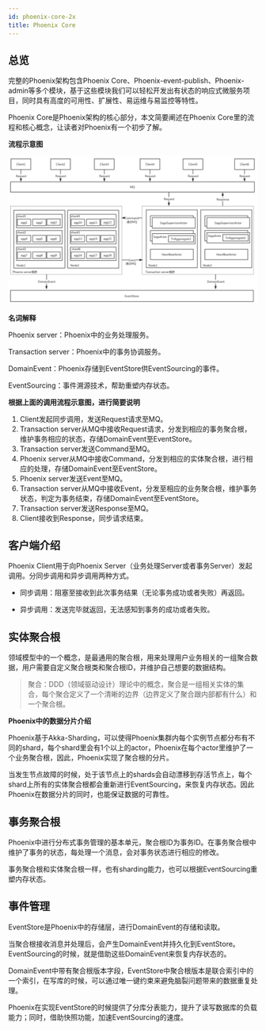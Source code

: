 ```yaml
---
id: phoenix-core-2x
title: Phoenix Core
---
```




## 总览

完整的Phoenix架构包含Phoenix Core、Phoenix-event-publish、Phoenix-admin等多个模块，基于这些模块我们可以轻松开发出有状态的响应式微服务项目，同时具有高度的可用性、扩展性、易运维与易监控等特性。

Phoenix Core是Phoenix架构的核心部分，本文简要阐述在Phoenix Core里的流程和核心概念，让读者对Phoenix有一个初步了解。



**流程示意图**

![image-20200416152707689](../../assets/phoenix2.x/phoenix-admin/image-20200416152707689.png)

**名词解释**

Phoenix server：Phoenix中的业务处理服务。

Transaction server：Phoenix中的事务协调服务。

DomainEvent：Phoenix存储到EventStore供EventSourcing的事件。

EventSourcing：事件溯源技术，帮助重塑内存状态。



**根据上面的调用流程示意图，进行简要说明**

1. Client发起同步调用，发送Request请求至MQ。
2. Transaction server从MQ中接收Request请求，分发到相应的事务聚合根，维护事务相应的状态，存储DomainEvent至EventStore。
3. Transaction server发送Command至MQ。
4. Phoenix server从MQ中接收Command，分发到相应的实体聚合根，进行相应的处理，存储DomainEvent至EventStore。
5. Phoenix server发送Event至MQ。
6. Transaction server从MQ中接收Event，分发至相应的业务聚合根，维护事务状态，判定为事务结束，存储DomainEvent至EventStore。
7. Transaction server发送Response至MQ。
8. Client接收到Response，同步请求结束。



## 客户端介绍
Phoenix Client用于向Phoenix Server（业务处理Server或者事务Server）发起调用。分同步调用和异步调用两种方式。

* 同步调用：阻塞至接收到此次事务结果（无论事务成功或者失败）再返回。

* 异步调用：发送完毕就返回，无法感知到事务的成功或者失败。

  

## 实体聚合根

领域模型中的一个概念，是最通用的聚合根，用来处理用户业务相关的一组聚合数据，用户需要自定义聚合根类和聚合根ID，并维护自己想要的数据结构。

> 聚合：DDD（领域驱动设计）理论中的概念，聚合是一组相关实体的集合，每个聚合定义了一个清晰的边界（边界定义了聚合跟内部都有什么）和一个聚合根。



**Phoenix中的数据分片介绍**

Phoenix基于Akka-Sharding，可以使得Phoenix集群内每个实例节点都分布有不同的shard，每个shard里会有1个以上的actor，Phoenix在每个actor里维护了一个业务聚合根，因此，Phoenix实现了聚合根的分片。

当发生节点故障的时候，处于该节点上的shards会自动漂移到存活节点上，每个shard上所有的实体聚合根都会重新进行EventSourcing，来恢复内存状态。因此Phoenix在数据分片的同时，也能保证数据的可靠性。




## 事务聚合根

Phoenix中进行分布式事务管理的基本单元，聚合根ID为事务ID。在事务聚合根中维护了事务的状态，每处理一个消息，会对事务状态进行相应的修改。

事务聚合根和实体聚合根一样，也有sharding能力，也可以根据EventSourcing重塑内存状态。



## 事件管理

EventStore是Phoenix中的存储层，进行DomainEvent的存储和读取。

当聚合根接收消息并处理后，会产生DomainEvent并持久化到EventStore。EventSourcing的时候，就是借助这些DomainEvent来恢复内存状态的。

DomainEvent中带有聚合根版本字段，EventStore中聚合根版本是联合索引中的一个索引，在写库的时候，可以通过唯一键约束来避免脑裂问题带来的数据重复处理。

Phoenix在实现EventStore的时候提供了分库分表能力，提升了读写数据库的负载能力；同时，借助快照功能，加速EventSourcing的速度。





